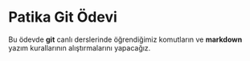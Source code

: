 # Patika Git Ödevi

Bu ödevde **git** canlı derslerinde öğrendiğimiz komutların ve **markdown** yazım kurallarının alıştırmalarını yapacağız.
